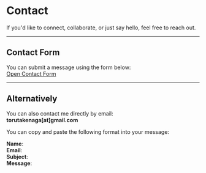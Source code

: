 # Contact

If you'd like to connect, collaborate, or just say hello, feel free to reach out.

---

## Contact Form

You can submit a message using the form below:  
[Open Contact Form](https://docs.google.com/forms/d/e/xxxxxxxxx/viewform)

---

## Alternatively

You can also contact me directly by email:  
**torutakenaga[at]gmail.com**

You can copy and paste the following format into your message:

**Name**:  
**Email**:  
**Subject**:  
**Message**:  
